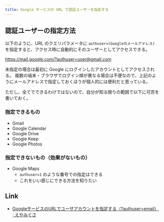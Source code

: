```yaml
---
title: Google サービスの URL で認証ユーザーを指定する
---
```


## 認証ユーザーの指定方法

以下のように、URL のクエリパラメータに `authuser=(Googleのメールアドレス)` を指定すると、アクセス時に自動的にそのユーザーとしてアクセスできる。

https://mail.google.com/?authuser=user@gmail.com

未指定の場合は最初に Google にログインしたアカウントとしてアクセスされる。
複数の端末・ブラウザでログイン順が異なる場合は不便なので、上記のようにメールアドレスで指定しておくほうが個人的には便利だと思っている。

ただし、全てでできるわけではないので、自分が知る限りの範囲で以下に可否を書いておく。

### 指定できるもの

- Gmail
- Google Calendar
- Google Drive
- Google Keep
- Google Photos

### 指定できないもの（効果がないもの）

- Google Maps
  - `authuser=1` のような番号での指定はできる
  - これをいい感じにできる方法を知りたい

## Link

- [GoogleサービスのURLでユーザアカウントを指定する（?authuser=email） · えやみぐさ](https://blog.aoirint.com/entry/2021/google_authuser_link/)
